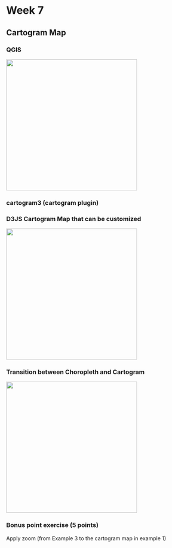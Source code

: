 # Week 7
## Cartogram Map 


### QGIS
<div>
<img src="imgs/QGIS.png" width="350px">
 </div>

### cartogram3 (cartogram plugin)

### D3JS Cartogram Map that can be customized

<div>
<img src="imgs/Cartogram.png" width="350px">
</div>

### Transition between Choropleth and Cartogram
<div>
<img src="imgs/transition.gif" width="350px">
</div>


### Bonus point exercise (5 points)

Apply zoom (from Example 3 to the cartogram map in example 1)